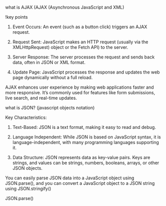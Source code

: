 what is AJAX (AJAX (Asynchronous JavaScript and XML)

!key points
1. Event Occurs: An event (such as a button click) triggers an AJAX request.

2. Request Sent: JavaScript makes an HTTP request (usually via the XMLHttpRequest)
object or the Fetch API) to the server.

3. Server Response: The server processes the request and sends back data, often in JSON or XML format.


4. Update Page: JavaScript processes the response and updates the web page dynamically without a full reload.

AJAX enhances user experience by making web applications faster and more responsive. 
It’s commonly used for features like form submissions, live search, and real-time updates.



what is JSON? (javascript objects notation)

Key Characteristics:
1. Text-Based: JSON is a text format, making it easy to read and debug.

2. Language Independent: While JSON is based on JavaScript syntax, it is language-independent, with many programming languages supporting it.

3. Data Structure: JSON represents data as key-value pairs. Keys are strings, and values can be strings, numbers, booleans, arrays, or other JSON objects.

You can easily parse JSON data into a JavaScript object using JSON.parse(), and you can convert a JavaScript object to a JSON string using JSON.stringify()

JSON.parse()
